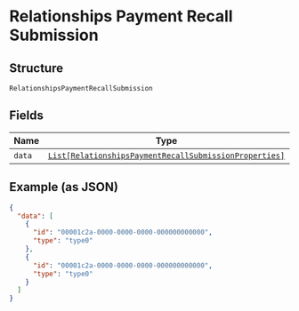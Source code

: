
# Relationships Payment Recall Submission

## Structure

`RelationshipsPaymentRecallSubmission`

## Fields

| Name | Type | Tags | Description |
|  --- | --- | --- | --- |
| `data` | [`List[RelationshipsPaymentRecallSubmissionProperties]`](../../doc/models/relationships-payment-recall-submission-properties.md) | Optional | - |

## Example (as JSON)

```json
{
  "data": [
    {
      "id": "00001c2a-0000-0000-0000-000000000000",
      "type": "type0"
    },
    {
      "id": "00001c2a-0000-0000-0000-000000000000",
      "type": "type0"
    }
  ]
}
```

